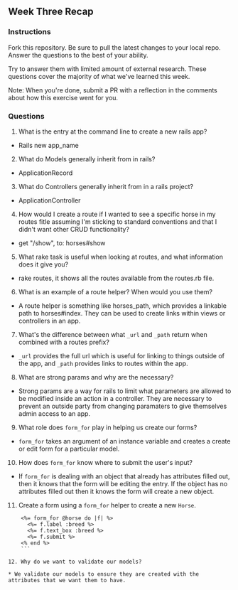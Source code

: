 ## Week Three Recap

### Instructions
Fork this repository. Be sure to pull the latest changes to your local repo. Answer the questions to the best of your ability.

Try to answer them with limited amount of external research. These questions cover the majority of what we've learned this week.

Note: When you're done, submit a PR with a reflection in the comments about how this exercise went for you.

### Questions

1. What is the entry at the command line to create a new rails app?

* Rails new app_name

2. What do Models generally inherit from in rails?

* ApplicationRecord

3. What do Controllers generally inherit from in a rails project?

* ApplicationController

4. How would I create a route if I wanted to see a specific horse in my routes fitle assuming I'm sticking to standard conventions and that I didn't want other CRUD functionality?

* get "/show", to: horses#show

5. What rake task is useful when looking at routes, and what information does it give you?

* rake routes, it shows all the routes available from the routes.rb file.

6. What is an example of a route helper? When would you use them?

* A route helper is something like horses_path, which provides a linkable path to horses#index. They can be used to create links within views or controllers in an app.

7. What's the difference between what `_url` and `_path` return when combined with a routes prefix?

* `_url` provides the full url which is useful for linking to things outside of the app, and `_path` provides links to routes within the app.

8. What are strong params and why are the necessary?

* Strong params are a way for rails to limit what parameters are allowed to be modified inside an action in a controller. They are necessary to prevent an outside party from changing paramaters to give themselves admin access to an app.

9. What role does `form_for` play in helping us create our forms?

* `form_for` takes an argument of an instance variable and creates a create or edit form for a particular model.

10. How does `form_for` know where to submit the user's input?

* If `form_for` is dealing with an object that already has attributes filled out, then it knows that the form will be editing the entry. If the object has no attributes filled out then it knows the form will create a new object.

11. Create a form using a `form_for` helper to create a new `Horse`.

``` 
    <%= form_for @horse do |f| %>
      <%= f.label :breed %>
      <%= f.text_box :breed %>
      <%= f.submit %>
    <% end %> 
    ```
    
12. Why do we want to validate our models?

* We validate our models to ensure they are created with the attributes that we want them to have.
